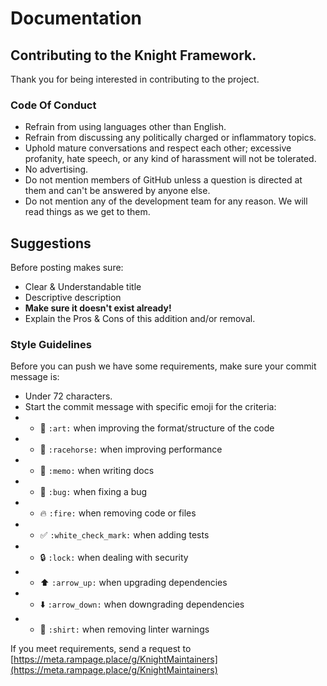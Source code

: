 # Documentation

## Contributing to the Knight Framework.

Thank you for being interested in contributing to the project.

### Code Of Conduct

* Refrain from using languages other than English.
* Refrain from discussing any politically charged or inflammatory topics.
* Uphold mature conversations and respect each other; excessive profanity, hate speech, or any kind of harassment will not be tolerated.
* No advertising.
* Do not mention members of GitHub unless a question is directed at them and can't be answered by anyone else.
* Do not mention any of the development team for any reason. We will read things as we get to them.

## Suggestions

Before posting makes sure:

* Clear & Understandable title
* Descriptive description
* **Make sure it doesn't exist already!**
* Explain the Pros & Cons of this addition and/or removal.

### Style Guidelines

Before you can push we have some requirements, make sure your commit message is:

* Under 72 characters.
* Start the commit message with specific emoji for the criteria:
*
  * 🎨 `:art:` when improving the format/structure of the code
*
  * 🐎 `:racehorse:` when improving performance
*
  * 📝 `:memo:` when writing docs
*
  * 🐛 `:bug:` when fixing a bug
*
  * 🔥 `:fire:` when removing code or files
*
  * ✅ `:white_check_mark:` when adding tests
*
  * 🔒 `:lock:` when dealing with security
*
  * ⬆️ `:arrow_up:` when upgrading dependencies
*
  * ⬇️ `:arrow_down:` when downgrading dependencies
*
  * 👕 `:shirt:` when removing linter warnings



If you meet requirements, send a request to [https://meta.rampage.place/g/KnightMaintainers](https://meta.rampage.place/g/KnightMaintainers)
